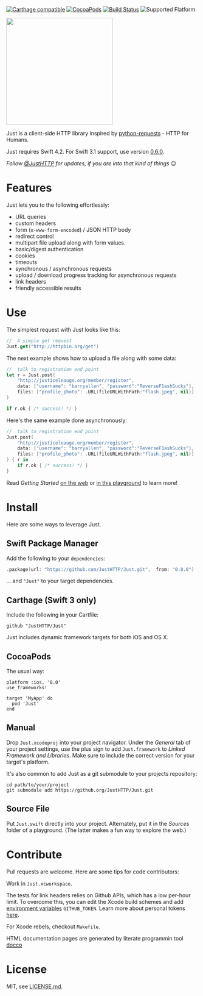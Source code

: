 [![Carthage compatible](https://img.shields.io/badge/Carthage-compatible-4BC51D.svg?style=flat)](https://github.com/Carthage/Carthage)
[![CocoaPods](https://img.shields.io/cocoapods/v/Just.svg)](https://cocoapods.org/pods/Just)
[![Build Status](https://travis-ci.org/JustHTTP/Just.svg?branch=master)](https://travis-ci.org/JustHTTP/Just)
![Supported Flatform](https://img.shields.io/cocoapods/p/Just.svg)

<img src="https://raw.githubusercontent.com/JustHTTP/Just/master/Docs/IconMasked.png" width="280" height="280">

Just is a client-side HTTP library inspired by [python-requests][] - HTTP for Humans.

Just requires Swift 4.2. For Swift 3.1 support, use version [0.6.0][].


*Follow [@JustHTTP][twitter] for updates, if you are into that kind of things* 😉

[0.6.0]: https://github.com/JustHTTP/Just/releases/tag/0.6.0
[python-requests]: http://python-requests.org "python-requests"
[twitter]: https://twitter.com/JustHTTP

#   Features

Just lets you to the following effortlessly:

-   URL queries
-   custom headers
-   form (`x-www-form-encoded`) / JSON HTTP body
-   redirect control
-   multipart file upload along with form values.
-   basic/digest authentication
-   cookies
-   timeouts
-   synchronous / asynchronous requests
-   upload / download progress tracking for asynchronous requests
-   link headers
-   friendly accessible results

#  Use

The simplest request with Just looks like this:

```swift
//  A simple get request
Just.get("http://httpbin.org/get")
```

The next example shows how to upload a file along with some data:

```swift
//  talk to registration end point
let r = Just.post(
    "http://justiceleauge.org/member/register",
    data: ["username": "barryallen", "password":"ReverseF1ashSucks"],
    files: ["profile_photo": .URL(fileURLWithPath:"flash.jpeg", nil)]
)

if r.ok { /* success! */ }
```

Here's the same example done asynchronously:

```swift
//  talk to registration end point
Just.post(
    "http://justiceleauge.org/member/register",
    data: ["username": "barryallen", "password":"ReverseF1ashSucks"],
    files: ["profile_photo": .URL(fileURLWithPath:"flash.jpeg", nil)]
) { r in
    if r.ok { /* success! */ }
}

```

Read *Getting Started* [on the web][starting link] or
[in this playground][starting playground] to learn more!

[starting playground]: https://github.com/JustHTTP/Just/blob/master/Docs/QuickStart.zip?raw=true
[starting link]: https://JustHTTP.github.io

#  Install

Here are some ways to leverage Just.

## Swift Package Manager

Add the following to your `dependencies`:

```swift
.package(url: "https://github.com/JustHTTP/Just.git",  from: "0.8.0")
```

… and `"Just"` to your target dependencies.

## Carthage (Swift 3 only)

Include the following in your Cartfile:

    github "JustHTTP/Just"

Just includes dynamic framework targets for both iOS and OS X.

## CocoaPods

The usual way:

    platform :ios, '8.0'
    use_frameworks!

    target 'MyApp' do
      pod 'Just'
    end

## Manual

Drop `Just.xcodeproj` into your project navigator. Under the *General* tab of
your project settings, use the plus sign to add `Just.framework` to
*Linked Framework and Libraries*. Make sure to include the correct version
for your target's platform.

It's also common to add Just as a git submodule to your projects repository:

    cd path/to/your/project
    git submodule add https://github.org/JustHTTP/Just.git


## Source File

Put `Just.swift` directly into your project. Alternately, put it in the
*Sources* folder of a playground. (The latter makes a fun way to explore the
web.)


[Carthage]: https://github.com/Carthage/Carthage "Carthage"


#  Contribute

Pull requests are welcome. Here are some tips for code contributors:

Work in `Just.xcworkspace`.

The tests for link headers relies on Github APIs, which has a low per-hour
limit. To overcome this, you can edit the Xcode build schemes and add
[environment variables][XcodeEnvVar]  `GITHUB_TOKEN`. Learn more about
personal tokens [here][GithubToken].

For Xcode rebels, checkout `Makefile`.

HTML documentation pages are generated by literate programmin tool [docco][]

[docco]: http://jashkenas.github.io/docco/ "docco"
[GithubToken]: https://developer.github.com/v3/#increasing-the-unauthenticated-rate-limit-for-oauth-applications 
[XcodeEnvVar]: http://nshipster.com/launch-arguments-and-environment-variables/

#  License

MIT, see [LICENSE.md](https://github.com/JustHTTP/Just/blob/master/LICENSE.md).
